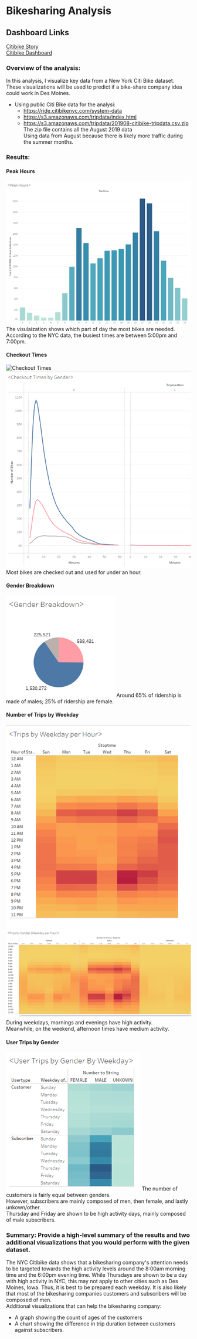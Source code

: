 # Bikesharing Analysis

## Dashboard Links
[Citibike Story](https://public.tableau.com/shared/CT9BGNDHJ?:display_count=n&:origin=viz_share_link)  
[Citibike Dashboard](https://public.tableau.com/app/profile/andy.mauvais/viz/NYCCitiBiki/NYCStory)  


### Overview of the analysis:  
In this analysis, I visualize key data from a New York Citi Bike dataset.   
These visualizations will be used to predict if a bike-share company idea could work in Des Moines.  

- Using public Citi Bike data for the analysi:
  - https://ride.citibikenyc.com/system-data 
  - https://s3.amazonaws.com/tripdata/index.html
  - https://s3.amazonaws.com/tripdata/201908-citibike-tripdata.csv.zip    
The zip file contains all the August 2019 data  
Using data from August because there is likely more traffic during the summer months.  



### Results:  
#### Peak Hours
![Peak Hours](images/Peak_Hours.png)
The visulaization shows which part of day the most bikes are needed.  
According to the NYC data, the busiest times are between 5:00pm and 7:00pm.  

#### Checkout Times
![Checkout Times](images/Checkout_Times.png.png)
![Checkout Times by Gender](images/Checkout_Times_by_Gender.png)
Most bikes are checked out and used for under an hour.

#### Gender Breakdown  
![Gender Breakdown](images/Gender_Breakdown.png)
Around 65% of ridership is made of males; 25% of ridership are female.

#### Number of Trips by Weekday  
![Trips by Weekday](images/Trips_by_Weekday.png)
![Trips by Gender](images/Trips_by_Gender.png)
During weekdays, mornings and evenings have high activity.  
Meanwhile, on the weekend, afternoon times have medium activity.

#### User Trips by Gender  
![User Trips by Gender](images/User_Trips_by_Gender.png)
The number of customers is fairly equal between genders.  
However, subscribers are mainly composed of men, then female, and lastly unkown/other.  
Thursday and Friday are shown to be high activity days, mainly composed of male subscribers.  


### Summary: Provide a high-level summary of the results and two additional visualizations that you would perform with the given dataset.
The NYC Citibike data shows that a bikesharing company's attention needs to be targeted towards the high activity levels around the 8:00am morning time and the 6:00pm evening time. While Thursdays are shown to be a day with high activity in NYC, this may not apply to other cities such as Des Moines, Iowa. Thus, it is best to be prepared each weekday. It is also likely that most of the bikesharing companies customers and subscribers will be composed of men.  
Additional visualizations that can help the bikesharing company:  
 - A graph showing the count of ages of the customers
 - A chart showing the difference in trip duration between customers against subscribers.  
